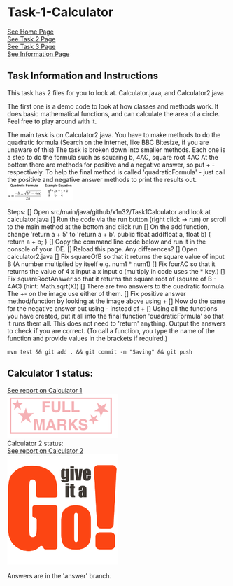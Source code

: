 # Task-1-Calculator
[See Home Page](README.md)<br/>
[See Task 2 Page](Task2.md)<br/>
[See Task 3 Page](Task3.md)<br/>
[See Information Page](Info.md)<br/>

## Task Information and Instructions
This task has 2 files for you to look at.
Calculator.java, and Calculator2.java

The first one is a demo code to look at how classes and methods work.
It does basic mathematical functions, and can calculate the area of a circle.
Feel free to play around with it.

The main task is on Calculator2.java.
You have to make methods to do the quadratic formula (Search on the internet, like BBC Bitesize, if you are unaware of this)
The task is broken down into smaller methods. Each one is a step to do the formula such as squaring b, 4AC, square root 4AC
At the bottom there are methods for positive and a negative answer, so put + - respectively.
To help the final method is called 'quadraticFormula' - just call the positive and negative answer methods to print the results out.
<img src="quadraticEquation.png" width="30%" height="30%"><br/>


Steps:
[] Open src/main/java/github/x1n32/Task1Calculator and look at calculator.java
[] Run the code via the run button (right click -> run) or scroll to the main method at the bottom and click run
[] On the add function, change 'return a + 5' to 'return a + b'.
public float add(float a, float b) {
		return a + b;
	}
[] Copy the command line code below and run it in the console of your IDE.
[] Reload this page. Any differences?
[] Open calculator2.java
[] Fix squareOfB so that it returns the square value of input B (A number multiplied by itself e.g. num1 * num1)
[] Fix fourAC so that it returns the value of 4 x input a x input c (multiply in code uses the * key.)
[] Fix squareRootAnswer so that it returns the square root of (square of B - 4AC) (hint: Math.sqrt(X))
[] There are two answers to the quadratic formula. The +- on the image use either of them. 
[] Fix positive answer method/function by looking at the image above using +
[] Now do the same for the negative answer but using - instead of +
[] Using all the functions you have created, put it all into the final function 'quadraticFormula' so that it runs them all. This does not need to 'return' anything. Output the answers to check if you are correct. (To call a function, you type the name of the function and provide values in the brackets if required.)

```shell 
mvn test && git add . && git commit -m "Saving" && git push
```

## Calculator 1 status:<br/>
[See report on Calculator 1](calculator1Report.md)<br/>
<img src="calculator1Status.jpg" width="50%" height="50%"><br/>
Calculator 2 status:<br/>
[See report on Calculator 2](calculator2Report.md)<br/>
<img src="calculator2Status.jpg" width="50%" height="50%"><br/>

Answers are in the 'answer' branch. 




